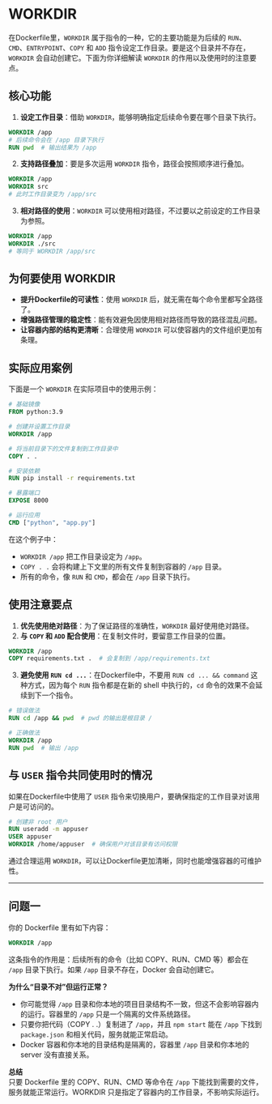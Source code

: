 # WORKDIR

在Dockerfile里，`WORKDIR` 属于指令的一种，它的主要功能是为后续的 `RUN`、`CMD`、`ENTRYPOINT`、`COPY` 和 `ADD` 指令设定工作目录。要是这个目录并不存在，`WORKDIR` 会自动创建它。下面为你详细解读 `WORKDIR` 的作用以及使用时的注意要点。

## 核心功能

1. **设定工作目录**：借助 `WORKDIR`，能够明确指定后续命令要在哪个目录下执行。

```Dockerfile
WORKDIR /app
# 后续命令会在 /app 目录下执行
RUN pwd  # 输出结果为 /app
```

2. **支持路径叠加**：要是多次运用 `WORKDIR` 指令，路径会按照顺序进行叠加。

```Dockerfile
WORKDIR /app
WORKDIR src
# 此时工作目录变为 /app/src
```

3. **相对路径的使用**：`WORKDIR` 可以使用相对路径，不过要以之前设定的工作目录为参照。

```Dockerfile
WORKDIR /app
WORKDIR ./src
# 等同于 WORKDIR /app/src
```

## 为何要使用 WORKDIR

- **提升Dockerfile的可读性**：使用 `WORKDIR` 后，就无需在每个命令里都写全路径了。
- **增强路径管理的稳定性**：能有效避免因使用相对路径而导致的路径混乱问题。
- **让容器内部的结构更清晰**：合理使用 `WORKDIR` 可以使容器内的文件组织更加有条理。

## 实际应用案例

下面是一个 `WORKDIR` 在实际项目中的使用示例：

```Dockerfile
# 基础镜像
FROM python:3.9

# 创建并设置工作目录
WORKDIR /app

# 将当前目录下的文件复制到工作目录中
COPY . .

# 安装依赖
RUN pip install -r requirements.txt

# 暴露端口
EXPOSE 8000

# 运行应用
CMD ["python", "app.py"]
```

在这个例子中：

- `WORKDIR /app` 把工作目录设定为 `/app`。
- `COPY . .` 会将构建上下文里的所有文件复制到容器的 `/app` 目录。
- 所有的命令，像 `RUN` 和 `CMD`，都会在 `/app` 目录下执行。

## 使用注意要点

1. **优先使用绝对路径**：为了保证路径的准确性，`WORKDIR` 最好使用绝对路径。
2. **与 `COPY` 和 `ADD` 配合使用**：在复制文件时，要留意工作目录的位置。

```Dockerfile
WORKDIR /app
COPY requirements.txt .  # 会复制到 /app/requirements.txt
```

3. **避免使用 `RUN cd ...`**：在Dockerfile中，不要用 `RUN cd ... && command` 这种方式，因为每个 `RUN` 指令都是在新的 shell 中执行的，`cd` 命令的效果不会延续到下一个指令。

```Dockerfile
# 错误做法
RUN cd /app && pwd  # pwd 的输出是根目录 /

# 正确做法
WORKDIR /app
RUN pwd  # 输出 /app
```

## 与 `USER` 指令共同使用时的情况

如果在Dockerfile中使用了 `USER` 指令来切换用户，要确保指定的工作目录对该用户是可访问的。

```Dockerfile
# 创建非 root 用户
RUN useradd -m appuser
USER appuser
WORKDIR /home/appuser  # 确保用户对该目录有访问权限
```

通过合理运用 `WORKDIR`，可以让Dockerfile更加清晰，同时也能增强容器的可维护性。

---

## 问题一

你的 Dockerfile 里有如下内容：

````dockerfile
WORKDIR /app
````

这条指令的作用是：后续所有的命令（比如 COPY、RUN、CMD 等）都会在 `/app` 目录下执行。如果 `/app` 目录不存在，Docker 会自动创建它。

**为什么“目录不对”但运行正常？**

- 你可能觉得 `/app` 目录和你本地的项目目录结构不一致，但这不会影响容器内的运行。容器里的 `/app` 只是一个隔离的文件系统路径。
- 只要你把代码（COPY . .）复制进了 `/app`，并且 `npm start` 能在 `/app` 下找到 `package.json` 和相关代码，服务就能正常启动。
- Docker 容器和你本地的目录结构是隔离的，容器里 `/app` 目录和你本地的 server 没有直接关系。

**总结**  
只要 Dockerfile 里的 COPY、RUN、CMD 等命令在 `/app` 下能找到需要的文件，服务就能正常运行。WORKDIR 只是指定了容器内的工作目录，不影响实际运行。
